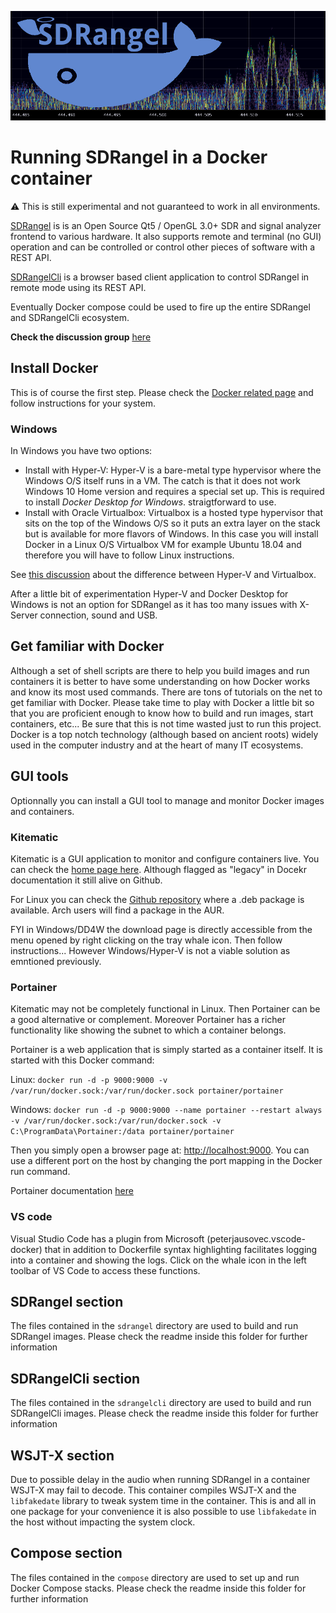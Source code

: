 ![SDR Angel banner](doc/img/sdrangel_docker.png)

<h1>Running SDRangel in a Docker container</h1>

&#9888; This is still experimental and not guaranteed to work in all environments.

[SDRangel](https://github.com/f4exb/sdrangel) is  is an Open Source Qt5 / OpenGL 3.0+ SDR and signal analyzer frontend to various hardware. It also supports remote and terminal (no GUI) operation and can be controlled or control other pieces of software with a REST API.

[SDRangelCli](https://github.com/f4exb/sdrangelcli) is a browser based client application to control SDRangel in remote mode using its REST API.

Eventually Docker compose could be used to fire up the entire SDRangel and SDRangelCli ecosystem.

**Check the discussion group** [here](https://groups.io/g/sdrangel)

<h2>Install Docker</h2>

This is of course the first step. Please check the [Docker related page](https://docs.docker.com/install/) and follow instructions for your system.

<h3>Windows</h3>

In Windows you have two options:
  - Install with Hyper-V: Hyper-V is a bare-metal type hypervisor where the Windows O/S itself runs in a VM. The catch is that it does not work Windows 10 Home version and requires a special set up. This is required to install _Docker Desktop for Windows_. straigtforward to use.
  - Install with Oracle Virtualbox: Virtualbox is a hosted type hypervisor that sits on the top of the Windows O/S so it puts an extra layer on the stack but is available for more flavors of Windows. In this case you will install Docker in a Linux O/S Virtualbox VM for example Ubuntu 18.04 and therefore you will have to follow Linux instructions.

See [this discussion](https://www.nakivo.com/blog/hyper-v-virtualbox-one-choose-infrastructure/) about the difference between Hyper-V and Virtualbox.

After a little bit of experimentation Hyper-V and Docker Desktop for Windows is not an option for SDRangel as it has too many issues with X-Server connection, sound and USB.

<h2>Get familiar with Docker</h2>

Although a set of shell scripts are there to help you build images and run containers it is better to have some understanding on how Docker works and know its most used commands. There are tons of tutorials on the net to get familiar with Docker. Please take time to play with Docker a little bit so that you are proficient enough to know how to build and run images, start containers, etc... Be sure that this is not time wasted just to run this project. Docker is a top notch technology (although based on ancient roots) widely used in the computer industry and at the heart of many IT ecosystems.

<h2>GUI tools</h2>

Optionnally you can install a GUI tool to manage and monitor Docker images and containers.

<h3>Kitematic</h3>

Kitematic is a GUI application to monitor and configure containers live. You can check the [home page here](https://kitematic.com/). Although flagged as "legacy" in Docekr documentation it still alive on Github.

For Linux you can check the [Github repository](https://github.com/docker/kitematic) where a .deb package is available. Arch users will find a package in the AUR.

FYI in Windows/DD4W the download page is directly accessible from the menu opened by right clicking on the tray whale icon. Then follow instructions... However Windows/Hyper-V is not a viable solution as emntioned previously.

<h3>Portainer</h3>

Kitematic may not be completely functional in Linux. Then Portainer can be a good alternative or complement. Moreover Portainer has a richer functionality like showing the subnet to which a container belongs.

Portainer is a web application that is simply started as a container itself. It is started with this Docker command:

Linux: `docker run -d -p 9000:9000 -v /var/run/docker.sock:/var/run/docker.sock portainer/portainer`

Windows: `docker run -d -p 9000:9000 --name portainer --restart always -v /var/run/docker.sock:/var/run/docker.sock -v C:\ProgramData\Portainer:/data portainer/portainer`

Then you simply open a browser page at: [http://localhost:9000](http://localhost:9000). You can use a different port on the host by changing the port mapping in the Docker run command.

Portainer documentation [here](https://portainer.readthedocs.io/en/stable/deployment.html)

<h3>VS code</h3>

Visual Studio Code has a plugin from Microsoft (peterjausovec.vscode-docker) that in addition to Dockerfile syntax highlighting facilitates logging into a container and showing the logs. Click on the whale icon in the left toolbar of VS Code to access these functions.

<h2>SDRangel section</h2>

The files contained in the `sdrangel` directory are used to build and run SDRangel images. Please check the readme inside this folder for further information

<h2>SDRangelCli section</h2>

The files contained in the `sdrangelcli` directory are used to build and run SDRangelCli images. Please check the readme inside this folder for further information

<h2>WSJT-X section</h2>

Due to possible delay in the audio when running SDRangel in a container WSJT-X may fail to decode. This container compiles WSJT-X and the `libfakedate` library to tweak system time in the container. This is and all in one package for your convenience it is also possible to use `libfakedate` in the host without impacting the system clock.

<h2>Compose section</h2>

The files contained in the `compose` directory are used to set up and run Docker Compose stacks. Please check the readme inside this folder for further information
